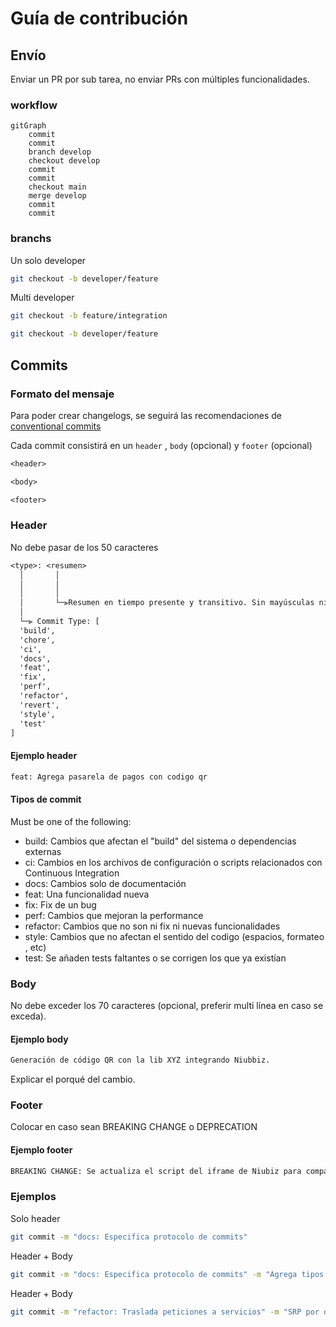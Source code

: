 # Guía de contribución

## Envío

Enviar un PR por sub tarea, no enviar PRs con múltiples funcionalidades.

### workflow

<!-- TODO: Especificar workflow -->

```mermaid
gitGraph
    commit
    commit
    branch develop
    checkout develop
    commit
    commit
    checkout main
    merge develop
    commit
    commit
```

### branchs

<!-- TODO: Especificar politicas -->

Un solo developer

```bash
git checkout -b developer/feature
```

Multi developer

```bash
git checkout -b feature/integration
```

```bash
git checkout -b developer/feature
```

## Commits

### Formato del mensaje

Para poder crear changelogs, se seguirá las recomendaciones de [conventional commits](https://www.conventionalcommits.org/en/v1.0.0/#summary)

Cada commit consistirá en un `header` , `body` (opcional) y `footer` (opcional)

```txt
<header>

<body>

<footer>
```

### Header

No debe pasar de los 50 caracteres

```txt
<type>: <resumen>
  │       │
  │       │
  │       │
  │       └─⫸Resumen en tiempo presente y transitivo. Sin mayúsculas ni punto final.
  │
  └─⫸ Commit Type: [
  'build',
  'chore',
  'ci',
  'docs',
  'feat',
  'fix',
  'perf',
  'refactor',
  'revert',
  'style',
  'test'
]
```

#### Ejemplo header

```txt
feat: Agrega pasarela de pagos con codigo qr
```

#### Tipos de commit

Must be one of the following:

- build: Cambios que afectan el "build" del sistema o dependencias externas
- ci: Cambios en los archivos de configuración o scripts relacionados con Continuous Integration
- docs: Cambios solo de documentación
- feat: Una funcionalidad nueva
- fix: Fix de un bug
- perf: Cambios que mejoran la performance
- refactor: Cambios que no son ni fix ni nuevas funcionalidades
- style: Cambios que no afectan el sentido del codigo (espacios, formateo , etc)
- test: Se añaden tests faltantes o se corrigen los que ya existían

### Body

No debe exceder los 70 caracteres (opcional, preferir multi línea en caso se exceda).

#### Ejemplo body

```txt
Generación de código QR con la lib XYZ integrando Niubbiz.
```

Explicar el porqué del cambio.

### Footer

Colocar en caso sean BREAKING CHANGE o DEPRECATION

#### Ejemplo footer

```txt
BREAKING CHANGE: Se actualiza el script del iframe de Niubiz para compatibilidad con el lector QR
```

### Ejemplos

Solo header

```bash
git commit -m "docs: Especifica protocolo de commits"
```

Header + Body

```bash
git commit -m "docs: Especifica protocolo de commits" -m "Agrega tipos y estructura del mensaje"
```

Header + Body

```bash
git commit -m "refactor: Traslada peticiones a servicios" -m "SRP por dominio e IoC" -m "DEPRECATION: hooks con la lógica de peticiones quedan deprecados"
```
